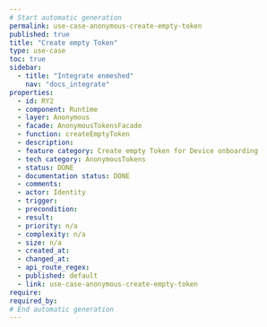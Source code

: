 ```yaml
---
# Start automatic generation
permalink: use-case-anonymous-create-empty-token
published: true
title: "Create empty Token"
type: use-case
toc: true
sidebar:
  - title: "Integrate enmeshed"
    nav: "docs_integrate"
properties:
  - id: RY2
  - component: Runtime
  - layer: Anonymous
  - facade: AnonymousTokensFacade
  - function: createEmptyToken
  - description:
  - feature category: Create empty Token for Device onboarding
  - tech category: AnonymousTokens
  - status: DONE
  - documentation status: DONE
  - comments:
  - actor: Identity
  - trigger:
  - precondition:
  - result:
  - priority: n/a
  - complexity: n/a
  - size: n/a
  - created_at:
  - changed_at:
  - api_route_regex:
  - published: default
  - link: use-case-anonymous-create-empty-token
require:
required_by:
# End automatic generation
---
```

